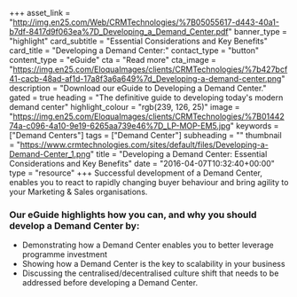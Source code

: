 +++
asset_link = "http://img.en25.com/Web/CRMTechnologies/%7B05055617-d443-40a1-b7df-8417d9f063ea%7D_Developing_a_Demand_Center.pdf"
banner_type = "highlight"
card_subtitle = "Essential Considerations and Key Benefits"
card_title = "Developing a Demand Center:"
contact_type = "button"
content_type = "eGuide"
cta = "Read more"
cta_image = "https://img.en25.com/EloquaImages/clients/CRMTechnologies/%7b427bcf41-cacb-48ad-af1d-17a8f3a6a649%7d_Developing-a-demand-center.png"
description = "Download our eGuide to Developing a Demand Center."
gated = true
heading = "The definitive guide to developing today's modern demand center"
highlight_colour = "rgb(239, 126, 25)"
image = "https://img.en25.com/EloquaImages/clients/CRMTechnologies/%7B0144274a-c096-4a10-9e19-6265aa739e46%7D_LP-MOP-EM5.jpg"
keywords = ["Demand Centers"]
tags = ["Demand Center"]
subheading = ""
thumbnail = "https://www.crmtechnologies.com/sites/default/files/Developing-a-Demand-Center_1.png"
title = "Developing a Demand Center: Essential Considerations and Key Benefits"
date = "2016-04-07T10:32:40+00:00"
type = "resource"
+++
Successful development of a Demand Center, enables you to react to rapidly changing buyer behaviour and bring agility to your Marketing & Sales organisations.

### Our eGuide highlights how you can, and why you should develop a Demand Center by: 

* Demonstrating how a Demand Center enables you to better leverage programme investment 
* Showing how a Demand Center is the key to scalability in your business
* Discussing the centralised/decentralised culture shift that needs to be addressed before developing a Demand Center.

